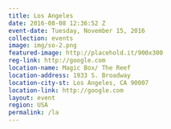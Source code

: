 ```yaml
---
title: Los Angeles
date: 2016-08-08 12:36:52 Z
event-date: Tuesday, November 15, 2016
collection: events
image: img/so-2.png
featured-image: http://placehold.it/900x300
reg-link: http://google.com
location-name: Magic Box/ The Reef
location-address: 1933 S. Broadway
location-city-st: Los Angeles, CA 90007
location-link: http://google.com
layout: event
region: USA
permalink: /la
---
```

